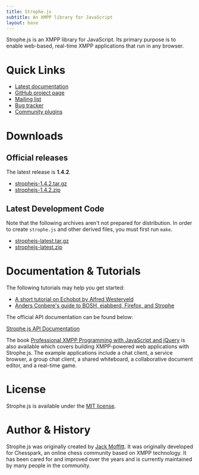 ```yaml
---
title: Strophe.js
subtitle: An XMPP library for JavaScript
layout: base
---
```


Strophe.js is an XMPP library for JavaScript. Its primary purpose is
to enable web-based, real-time XMPP applications that run in any browser.

# Quick Links

* [Latest documentation](doc/1.4.2)
* [GitHub project page](https://github.com/strophe/strophejs)
* [Mailing list](http://groups.google.com/group/strophe)
* [Bug tracker](https://github.com/strophe/strophejs/issues)
* [Community plugins](http://github.com/strophe/strophejs-plugins)

# Downloads

## Official releases

The latest release is **1.4.2**.

* [strophejs-1.4.2.tar.gz](https://github.com/strophe/strophejs/archive/v1.4.2.tar.gz)
* [strophejs-1.4.2.zip](https://github.com/strophe/strophejs/archive/v1.4.2.zip)

## Latest Development Code

Note that the following archives aren't not prepared for
distribution. In order to create `strophe.js` and other derived files,
you must first run `make`.

* [strophejs-latest.tar.gz](https://github.com/strophe/strophejs/tarball/master)
* [strophejs-latest.zip](https://github.com/strophe/strophejs/zipball/master)

# Documentation & Tutorials

The following tutorials may help you get started:

* [A short tutorial on Echobot by Alfred Westerveld](https://gist.github.com/272956)
* [Anders Conbere's guide to BOSH, ejabberd, Firefox, and Strophe](http://anders.conbere.org/2011/05/03/get_xmpp_-_bosh_working_with_ejabberd_firefox_and_strophe.html)

The official API documentation can be found below:

[Strophe.js API Documentation](doc/1.3.0)

The book [Professional XMPP Programming with JavaScript and
jQuery](http://professionalxmpp.com) is also available which covers
building XMPP-powered web applications with Strophe.js. The example
applications include a chat client, a service browser, a group chat
client, a shared whiteboard, a collaborative document editor, and a
real-time game.

# License

Strophe.js is available under the [MIT
license](https://github.com/strophe/strophejs/raw/master/LICENSE.txt).

# Author & History

Strophe.js was originally created by [Jack Moffitt](http://metajack.im).
It was originally developed for Chesspark, an online chess community
based on XMPP technology. It has been cared for and improved over the
years and is currently maintained by many people in the community.
